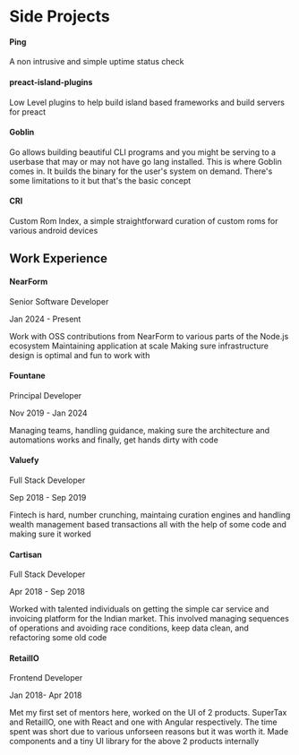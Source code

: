# Side Projects

<div class="flex flex-col gap-4 mt-10 mb-10">
  <div class="flex flex-col gap-2 pl-4 border-l border-light">
      <h4>Ping</h4>
      <div class="flex flex-col gap-4">
        <div class="text-gray">A non intrusive and simple uptime status check</div>
      </div>
  </div>

  <div class="flex flex-col gap-2 pl-4 border-l border-light">
      <h4>preact-island-plugins</h4>
      <div class="flex flex-col gap-4">
        <div class="text-gray">Low Level plugins to help build island based frameworks and build servers for preact</div>
      </div>
  </div>

  <div class="flex flex-col gap-2 pl-4 border-l border-light">
      <h4>Goblin</h4>
      <div class="flex flex-col gap-4">
        <div class="text-gray">Go allows building beautiful CLI programs and you might be serving to a userbase that may or may not have go lang installed. This is where Goblin comes in. It builds the binary for the user's system on demand. There's some limitations to it but that's the basic concept</div>
      </div>
  </div>
  <div class="flex flex-col gap-2 pl-4 border-l border-light">
    <h4>CRI</h4>
    <div class="flex flex-col gap-4">
    <div class="text-gray">Custom Rom Index, a simple straightforward curation of custom roms for various android devices</div>
    </div>
  </div>
</div>

## Work Experience

<div class="flex flex-col gap-4 mt-10">
  <div class="flex flex-col gap-2 pl-4 border-l border-light">
      <h4>NearForm</h4>
      <div class="flex flex-col gap-4">
        <div>
          <p class="text-gray">Senior Software Developer</p>
          <p class="text-xs text-gray">Jan 2024 - Present</p>
        </div>
        <div class="mt-6 text-gray">Work with OSS contributions from NearForm to various parts of the Node.js ecosystem Maintaining application at scale Making sure infrastructure design is optimal and fun to work with</div>  
      </div>
  </div>

<div class="flex flex-col gap-2 pl-4 mt-4 border-l border-light">
    <h4>Fountane</h4>
    <div class="flex flex-col gap-4">
      <div>
        <p class="text-gray">Principal Developer</p>
        <p class="text-xs text-gray">Nov 2019 - Jan 2024</p>
      </div>
      <div class="mt-6 text-gray">Managing teams, handling guidance, making sure the architecture and automations works and finally, get hands dirty with code</div>  
    </div>
</div>

<div class="flex flex-col gap-2 pl-4 mt-4 border-l border-light">
    <h4>Valuefy</h4>
    <div class="flex flex-col gap-4">
      <div>
        <p class="text-gray">Full Stack Developer</p>
        <p class="text-xs text-gray">Sep 2018 - Sep 2019</p>
      </div>
      <div class="mt-6 text-gray">Fintech is hard, number crunching, maintaing curation engines and handling wealth management based transactions all with the help of some code and making sure it worked</div>  
    </div>
</div>

<div class="flex flex-col gap-2 pl-4 mt-4 border-l border-light">
    <h4>Cartisan</h4>
    <div class="flex flex-col gap-4">
      <div>
        <p class="text-gray">Full Stack Developer</p>
        <p class="text-xs text-gray">Apr 2018 - Sep 2018</p>
      </div>
      <div class="mt-6 text-gray">Worked with talented individuals on getting the simple car service and invoicing platform for the Indian market. This involved managing sequences of operations and avoiding race conditions, keep data clean, and refactoring some old code</div>  
    </div>
</div>

<div class="flex flex-col gap-2 pl-4 mt-4 border-l border-light">
    <h4>RetailIO</h4>
    <div class="flex flex-col gap-4">
      <div>
        <p class="text-gray">Frontend Developer</p>
        <p class="text-xs text-gray">Jan 2018- Apr 2018</p>
      </div>
      <div class="mt-6 text-gray">Met my first set of mentors here, worked on the UI of 2 products. SuperTax and RetailIO, one with React and one with Angular respectively. The time spent was short due to various unforseen reasons but it was worth it. Made components and a tiny UI library for the above 2 products internally</div>  
    </div>
</div>

</div>
